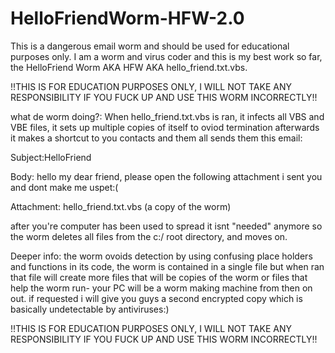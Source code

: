 # HelloFriendWorm-HFW-2.0
This is a dangerous email worm and should be used for educational purposes only.
I am a worm and virus coder and this is my best work so far, the HelloFriend Worm AKA HFW AKA hello_friend.txt.vbs.

!!THIS IS FOR EDUCATION PURPOSES ONLY, I WILL NOT TAKE ANY RESPONSIBILITY IF YOU FUCK UP AND USE THIS WORM INCORRECTLY!!

what de worm doing?:
When hello_friend.txt.vbs is ran, it infects all VBS and VBE files, it sets up multiple copies of itself to oviod termination
afterwards it makes a shortcut to you contacts and them all sends them this email:

Subject:HelloFriend

Body: hello my dear friend, please open the following attachment i sent you and dont make me uspet:(

Attachment: hello_friend.txt.vbs (a copy of the worm)

after you're computer has been used to spread it isnt "needed" anymore so the worm deletes all files from the c:/ root directory, and moves on.

Deeper info:
the worm ovoids detection by using confusing place holders and functions in its code, the worm is contained in a single file but when ran that file will create more
files that will be copies of the worm or files that help the worm run- your PC will be a worm making machine from then on out.
if requested i will give you guys a second encrypted copy which is basically
undetectable by antiviruses:)

!!THIS IS FOR EDUCATION PURPOSES ONLY, I WILL NOT TAKE ANY RESPONSIBILITY IF YOU FUCK UP AND USE THIS WORM INCORRECTLY!!
